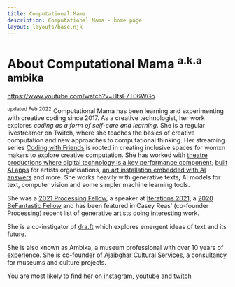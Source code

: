 ```yaml
---
title: Computational Mama
description: Computational Mama - home page
layout: layouts/base.njk
---
```


# About Computational Mama <sup>a.k.a ambika</sup>

https://www.youtube.com/watch?v=HtsF7T06WGo

<sup>updated Feb 2022</sup>
Computational Mama has been learning and experimenting with creative coding since 2017. 
As a creative technologist, her work explores *coding as a form of self-care and learning*. She is a regular livestreamer on Twitch, where she teaches the basics of creative computation and new approaches to computational thinking. Her streaming series [Coding with Friends](https://friends.computationalmama.xyz) is rooted in creating inclusive spaces for womxn makers to explore creative computation. 
She has worked with [theatre productions where digital technology is a key performance component](https://www.ajaibghar.com/our-work/the-last-poet), [built AI apps](https://www.ajaibghar.com/our-work/museskop) for artists organisations, [an art installation embedded with AI answers](https://knotaconversation.art) and more.  She works heavily with generative texts, AI models for text, computer vision and some simpler machine learning tools. 

She was a [2021 Processing Fellow](https://processingfoundation.org/fellowships), a speaker at [Iterations 2021](https://iterations.online/#line-up), a [2020 BeFantastic Fellow](https://befantastic.in/colab/) and has been featured in Casey Reas’ (co-founder Processing) recent list of generative artists doing interesting work. 

She is a co-instigator of [dra.ft](https://dra-ft.site) which explores emergent ideas of text and its future.

She is also known as Ambika, a museum professional with over 10 years of experience. She is co-founder of [Ajaibghar Cultural Services](https://ajaibghar.com), a consultancy for museums and culture projects.

You are most likely to find her on [instagram](https://instagram.com/computational_mama), [youtube](https://www.youtube.com/c/ComputationalMama) and [twitch](https://www.twitch.tv/computational_mama)
